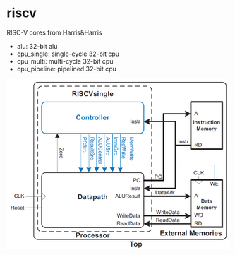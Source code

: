 # riscv
RISC-V cores from Harris&amp;Harris

* alu:          32-bit alu
* cpu_single:   single-cycle 32-bit cpu
* cpu_multi:    multi-cycle 32-bit cpu
* cpu_pipeline: pipelined 32-bit cpu

![image](./doc/top_architecture.png)
